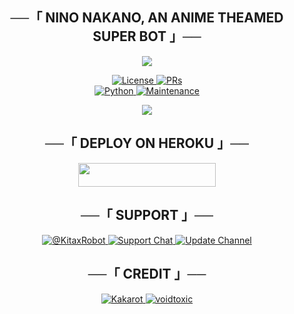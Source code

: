 <h2 align="center">
    ──「 NINO NAKANO, AN ANIME THEAMED SUPER BOT 」──
</h2>

<p align="center">
  <img src="https://telegra.ph/file/1ee2ffb23ab9dc3a5b042.jpg">
</p>

<p align="center">
  <a href="https://github.com/SOME-1HING/yor-froger-bot/blob/main/LICENSE"> <img src="https://img.shields.io/badge/License-GPLv3-blueviolet?style=for-the-badge" alt="License" /> </a>
  <a href="https://makeapullrequest.com"> <img src="https://img.shields.io/badge/PRs-Welcome-yellow?style=for-the-badge" alt="PRs" /></a></br>
  <a href="https://www.python.org/"> <img src="https://img.shields.io/badge/Made%20With-Python-orange?style=for-the-badge&logo=python" alt="Python" /> </a>
  <a href="https://github.com/SOME-1HING/yor-froger-bot"> <img src="https://img.shields.io/badge/Maintained-Yes-lightgrey?style=for-the-badge" alt="Maintenance" /> </a>
</p>

<p align="center">
  <img src="https://telegra.ph/file/b80d08bb9a74ec6a63b5b.jpg">
</p>

<h2 align="center">
    ──「 DEPLOY ON HEROKU 」──
</h2>

<p align="center"><a href="https://heroku.com/deploy?template=https://github.com/voidxtoxic/kita"> <img src="https://img.shields.io/badge/Deploy%20To%20Heroku-purple?style=for-the-badge&logo=heroku" width="220" height="38.45"/></a></p>


<h2 align="center">
    ──「 SUPPORT 」──
</h2>

<p align="center">
<a href= "http://t.me/KitaxRobot"> <img src="https://img.shields.io/badge/KitaxRobot-BOT-green?style=for-the-badge&logo=telegram" alt=@KitaxRobot on Telegram" /> </a>
<a href= "https://t.me/kitaxsupport"> <img src="https://img.shields.io/badge/Support-Chat-green?style=for-the-badge&logo=telegram" alt="Support Chat" /> </a>
<a href="https://t.me/kitaxupdates"> <img src="https://img.shields.io/badge/Update-Channel-green?style=for-the-badge&logo=telegram" alt="Update Channel" /> </a>
</p>

<h2 align="center">
    ──「 CREDIT 」──
</h2>

<p align="center">
<a href="https://github.com/SOME-1HING"> <img src="https://img.shields.io/badge/Kakarot-magenta?style=for-the-badge&logo=github" alt="Kakarot" /> </a>
<a href="https://github.com/Ryu120"> <img src="https://img.shields.io/badge/voidtoxic-magenta?style=for-the-badge&logo=github" alt="voidtoxic" /> </a>
</p>
